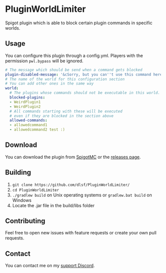 # PluginWorldLimiter
Spigot plugin which is able to block certain plugin commands in specific worlds.

## Usage
You can configure this plugin through a config.yml. Players with the permission `pwl.bypass` will be ignored.

```yaml
# The message which should be send when a command gets blocked
plugin-disabled-message: '&cSorry, but you can''t use this command here!'
# The name of the world for this configuration section
# You can add other ones in the same way
world:
  # The plugins whose commands should not be executable in this world.
  blocked-plugins:
  - WeirdPlugin1
  - WeirdPlugin2
  # All commands starting with these will be executed
  # even if they are blocked in the section above
  allowed-commands:
  - allowedcommand1
  - allowedcommand2 test :)
```

## Download
You can download the plugin from [SpigotMC](https://www.spigotmc.org/resources/pluginworldlimiter.89759/) or the [releases page](https://github.com/dlsf/PluginWorldLimiter/releases).

## Building
1. `git clone https://github.com/dlsf/PluginWorldLimiter/`
2. `cd PluginWorldLimiter`
3. `./gradlew build` on Unix operating systems or `gradlew.bat build` on Windows
4. Locate the .jar file in the build/libs folder

## Contributing
Feel free to open new issues with feature requests or create your own pull requests.

## Contact
You can contact me on my [support Discord](https://discord.gg/E763gRg).
